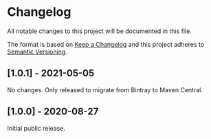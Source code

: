 # Changelog
All notable changes to this project will be documented in this file.

The format is based on [Keep a Changelog](http://keepachangelog.com/en/1.0.0/)
and this project adheres to [Semantic Versioning](http://semver.org/spec/v2.0.0.html).

## [1.0.1] - 2021-05-05

No changes. Only released to migrate from Bintray to Maven Central.


## [1.0.0] - 2020-08-27

Initial public release.
